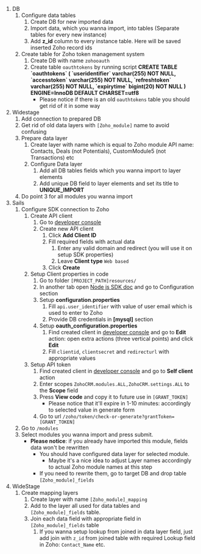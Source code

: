 1. DB
    1. Configure data tables
        1. Create DB for new imported data
        2. Import data, which you wanna import, into tables (Separate tables for every new instance)
        3. Add **z_id** column to every instance table. Here will be saved inserted Zoho record ids
    2. Create table for Zoho token management system
        1. Create DB with name `zohooauth`
        2. Create table `oauthtokens` by running script **CREATE TABLE \`oauthtokens\` ( \`useridentifier\` varchar(255) NOT NULL, \`accesstoken\` varchar(255) NOT NULL, \`refreshtoken\` varchar(255) NOT NULL, \`expirytime\` bigint(20) NOT NULL ) ENGINE=InnoDB DEFAULT CHARSET=utf8**
            - Please notice if there is an old `oauthtokens` table you should get rid of it in some way
2. Widestage
    1. Add connection to prepared DB
    2. Get rid of old data layers with `[Zoho_module]` name to avoid confusing
    3. Prepare data layer
        1. Create layer with name which is equal to Zoho module API name: Contacts, Deals (not Potentials), CustomModule5 (not Transactions) etc
        2. Configure Data layer
            1. Add all DB tables fields which you wanna import to layer elements
            2. Add unique DB field to layer elements and set its title to **UNIQUE_IMPORT**
    4. Do point 3 for all modules you wanna import
3. Sails
    1. Configure SDK connection to Zoho
        1. Create API client
            1. Go to [developer console]
            2. Create new API client
                1. Click **Add Client ID**
                2. Fill required fields with actual data
                    1. Enter any valid domain and redirect (you will use it on setup SDK properties)
                    2. Leave **Client type** `Web based` 
                3. Click **Create**
        2. Setup Client properties in code
            1. Go to folder `[PROJECT_PATH]resources/`
            2. In another tab open [Node js SDK doc] and go to Configuration section
            3. Setup **configuration.properties**
                1. Fill `api.user_identifier` with value of user email which is used to enter to Zoho
                2. Provide DB credentials in **[mysql]** section
            3. Setup **oauth_configuration.properties**
                1. Find created client in [developer console] and go to **Edit** action: open extra actions (three vertical points) and click **Edit**
                2. Fill `clientid`, `clientsecret` and `redirecturl` with appropriate values
        3. Setup API token
            1. Find created client in [developer console] and go to **Self client** action
            2. Enter scopes `ZohoCRM.modules.ALL,ZohoCRM.settings.ALL` to the **Scope** field
            3. Press **View code** and copy it to future use in `[GRANT_TOKEN]`
                - Please notice that it'll expire in 1-10 minutes: accordingly to selected value in generate form
            4. Go to url `/zoho/token/check-or-generate?grantToken=[GRANT_TOKEN]`
    2. Go to `/modules`
    3. Select modules you wanna import and press submit.
        - **Please notice**: if you already have imported this module, fields data won't be rewritten
            - You should have configured data layer for selected module.
                - Maybe it's a nice idea to adjust Layer names accordingly to actual Zoho module names at this step
            - If you need to rewrite them, go to target DB and drop table `[Zoho_module]_fields`
4. WideStage
    1. Create mapping layers
        1. Create layer with name `[Zoho_module]_mapping`
        2. Add to the layer all used for data tables and `[Zoho_module]_fields` table.
        3. Join each data field with appropriate field in `[Zoho_module]_fields` table
            1. If you wanna setup lookup from joined in data layer field, just add join with `z_id` from joined table with required Lookup field in Zoho: `Contact_Name` etc. 


[developer console]: https://accounts.zoho.com/developerconsole
[Node js SDK doc]: https://www.zoho.com/crm/help/developer/server-side-sdks/node-js.html
